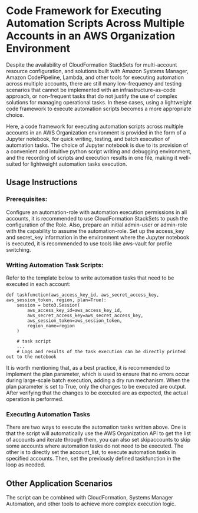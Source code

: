# Code Framework for Executing Automation Scripts Across Multiple Accounts in an AWS Organization Environment

Despite the availability of CloudFormation StackSets for multi-account resource configuration, and solutions built with Amazon Systems Manager, Amazon CodePipeline, Lambda, and other tools for executing automation across multiple accounts, there are still many low-frequency and testing scenarios that cannot be implemented with an infrastructure-as-code approach, or non-frequent tasks that do not justify the use of complex solutions for managing operational tasks. In these cases, using a lightweight code framework to execute automation scripts becomes a more appropriate choice.

Here, a code framework for executing automation scripts across multiple accounts in an AWS Organization environment is provided in the form of a Jupyter notebook, for quick writing, testing, and batch execution of automation tasks.
The choice of Jupyter notebook is due to its provision of a convenient and intuitive python script writing and debugging environment, and the recording of scripts and execution results in one file, making it well-suited for lightweight automation tasks execution.

## Usage Instructions
### Prerequisites:
Configure an automation-role with automation execution permissions in all accounts, it is recommended to use CloudFormation StackSets to push the configuration of the Role.
Also, prepare an initial admin-user or admin-role with the capability to assume the automation-role.
Set up the access_key and secret_key information in the environment where the Jupyter notebook is executed, it is recommended to use tools like aws-vault for profile switching.

### Writing Automation Task Scripts:
Refer to the template below to write automation tasks that need to be executed in each account:
```
def taskfunction(aws_access_key_id, aws_secret_access_key, aws_session_token, region, plan=True):
    session = boto3.Session(
        aws_access_key_id=aws_access_key_id,
        aws_secret_access_key=aws_secret_access_key,
        aws_session_token=aws_session_token,
        region_name=region
    ) 

    # task script
    ...
    # Logs and results of the task execution can be directly printed out to the notebook
```
It is worth mentioning that, as a best practice, it is recommended to implement the plan parameter, which is used to ensure that no errors occur during large-scale batch execution, adding a dry run mechanism. When the plan parameter is set to True, only the changes to be executed are output. After verifying that the changes to be executed are as expected, the actual operation is performed.

### Executing Automation Tasks
There are two ways to execute the automation tasks written above. One is that the script will automatically use the AWS Organization API to get the list of accounts and iterate through them, you can also set skipaccounts to skip some accounts where automation tasks do not need to be executed.
The other is to directly set the account_list, to execute automation tasks in specified accounts.
Then, set the previously defined taskfunction in the loop as needed.

## Other Application Scenarios
The script can be combined with CloudFormation, Systems Manager Automation, and other tools to achieve more complex execution logic.
